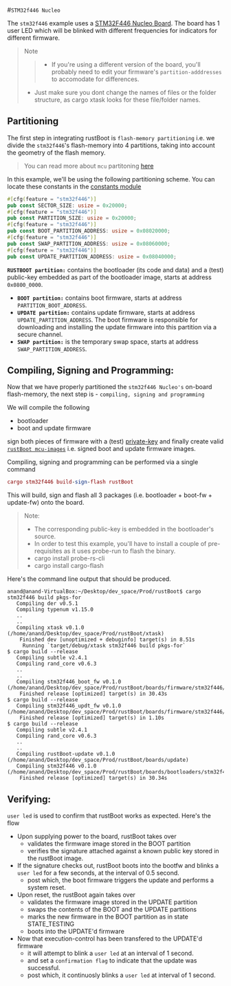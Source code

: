 #`STM32f446 Nucleo`

The `stm32f446` example uses a [STM32F446 Nucleo Board](https://www.st.com/en/evaluation-tools/nucleo-f446re.html). The board has 1 user LED which will be blinked with different frequencies for indicators for different firmware.

> Note 
> > - If you're using a different version of the board, you'll probably need to edit your firmware's `partition-adddresses` to accomodate for differences. 
> - Just make sure you dont change the names of files or the folder structure, as cargo xtask looks for these file/folder names.

 ## Partitioning

The first step in integrating rustBoot is `flash-memory partitioning` i.e. we divide the `stm32f446`'s flash-memory into 4 partitions, taking into account the geometry of the flash memory. 

> You can read more about `mcu` partitoning [here](../arch/partitions.md#micro-controller-partitions)

In this example, we'll be using the following partitioning scheme. You can locate these constants in the [constants module](https://github.com/nihalpasham/rustBoot/blob/main/rustBoot/src/constants.rs)

```rust
#[cfg(feature = "stm32f446")]
pub const SECTOR_SIZE: usize = 0x20000;
#[cfg(feature = "stm32f446")]
pub const PARTITION_SIZE: usize = 0x20000;
#[cfg(feature = "stm32f446")]
pub const BOOT_PARTITION_ADDRESS: usize = 0x08020000;
#[cfg(feature = "stm32f446")]
pub const SWAP_PARTITION_ADDRESS: usize = 0x08060000;
#[cfg(feature = "stm32f446")]
pub const UPDATE_PARTITION_ADDRESS: usize = 0x08040000;
```
 **`RUSTBOOT partition:`** contains the bootloader (its code and data) and a (test) public-key embedded as part of the bootloader image, starts at address `0x0800_0000`.
- **`BOOT partition:`** contains boot firmware, starts at address `PARTITION_BOOT_ADDRESS`.
- **`UPDATE partition:`** contains update firmware, starts at address `UPDATE_PARTITION_ADDRESS`. The boot firmware is responsible for downloading and installing the update firmware into this partition via a secure channel.
- **`SWAP partition:`** is the temporary swap space, starts at address `SWAP_PARTITION_ADDRESS`. 

## Compiling, Signing and Programming: 

Now that we have properly partitioned the `stm32f446 Nucleo's` on-board flash-memory, the next step is - `compiling, signing and programming ` 

We will compile the following 
- bootloader 
- boot and update firmware

sign both pieces of firmware with a (test) [private-key](https://github.com/nihalpasham/rustBoot/tree/main/boards/rbSigner/keygen) and finally create valid [`rustBoot mcu-images`](../arch/images.md#mcu-image-format) i.e. signed boot and update firmware images.

Compiling, signing and programming can be performed via a single command

```MAC
cargo stm32f446 build-sign-flash rustBoot
```
This will build, sign and flash all 3 packages (i.e. bootloader + boot-fw + update-fw) onto the board.

> Note: 
> - The corresponding public-key is embedded in the bootloader's source.
> - In order to test this example, you'll have to install a couple of pre-requisites  as it uses probe-run to flash the binary.
>- cargo install probe-rs-cli 
>- cargo install cargo-flash 
 
Here's the command line output that should be produced.

```
anand@anand-VirtualBox:~/Desktop/dev_space/Prod/rustBoot$ cargo stm32f446 build pkgs-for
   Compiling der v0.5.1
   Compiling typenum v1.15.0
   ..
   ..
   Compiling xtask v0.1.0 (/home/anand/Desktop/dev_space/Prod/rustBoot/xtask)
    Finished dev [unoptimized + debuginfo] target(s) in 8.51s
     Running `target/debug/xtask stm32f446 build pkgs-for`
$ cargo build --release
   Compiling subtle v2.4.1
   Compiling rand_core v0.6.3
   ..
   ..
   Compiling stm32f446_boot_fw v0.1.0 (/home/anand/Desktop/dev_space/Prod/rustBoot/boards/firmware/stm32f446/boot_fw_blinky_green)
    Finished release [optimized] target(s) in 30.43s
$ cargo build --release
   Compiling stm32f446_updt_fw v0.1.0 (/home/anand/Desktop/dev_space/Prod/rustBoot/boards/firmware/stm32f446/updt_fw_blinky_red)
    Finished release [optimized] target(s) in 1.10s
$ cargo build --release
   Compiling subtle v2.4.1
   Compiling rand_core v0.6.3
   ..
   ..
   Compiling rustBoot-update v0.1.0 (/home/anand/Desktop/dev_space/Prod/rustBoot/boards/update)
   Compiling stm32f446 v0.1.0 (/home/anand/Desktop/dev_space/Prod/rustBoot/boards/bootloaders/stm32f446)
    Finished release [optimized] target(s) in 30.34s

```
## Verifying:

`user led` is used to confirm that rustBoot works as expected. Here's the flow

- Upon supplying power to the board, rustBoot takes over 
    - validates the firmware image stored in the BOOT partition
    - verifies the signature attached against a known public key stored in the rustBoot image.
- If the signature checks out, rustBoot boots into the bootfw and blinks a `user led` for a few seconds, at the interval of 0.5 second.
    - post which, the boot firmware triggers the update and performs a system reset. 
- Upon reset, the rustBoot again takes over 
    - validates the firmware image stored in the UPDATE partition 
    - swaps the contents of the BOOT and the UPDATE partitions
    - marks the new firmware in the BOOT partition as in state STATE_TESTING
    - boots into the UPDATE'd firmware 
- Now that execution-control has been transfered to the UPDATE'd firmware
    - it will attempt to blink a `user led` at an interval of 1 second. 
    - and set a `confirmation flag` to indicate that the update was successful.
    - post which, it continuosly blinks a `user led` at interval of 1 second.